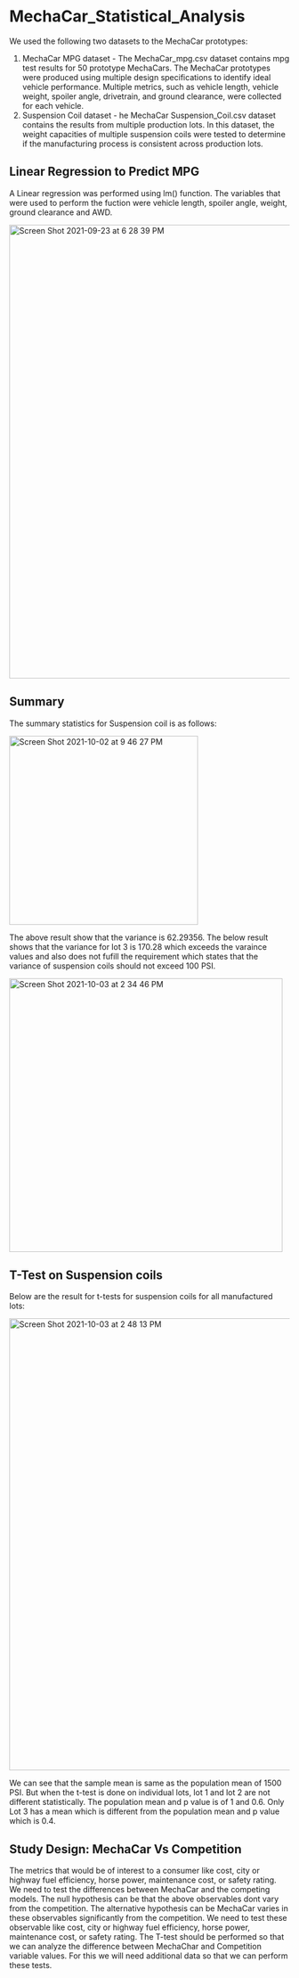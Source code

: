 # MechaCar_Statistical_Analysis
We used the following two datasets to the MechaCar prototypes:
1. MechaCar MPG dataset - The MechaCar_mpg.csv dataset contains mpg test results for 50 prototype MechaCars. The MechaCar prototypes were produced using multiple design specifications to identify ideal vehicle performance. Multiple metrics, such as vehicle length, vehicle weight, spoiler angle, drivetrain, and ground clearance, were collected for each vehicle.
2. Suspension Coil dataset - he MechaCar Suspension_Coil.csv dataset contains the results from multiple production lots. In this dataset, the weight capacities of multiple suspension coils were tested to determine if the manufacturing process is consistent across production lots. 

## Linear Regression to Predict MPG
A Linear regression was performed using lm() function. The variables that were used to perform the fuction were vehicle length, spoiler angle, weight, ground clearance and AWD. 


<img width="814" alt="Screen Shot 2021-09-23 at 6 28 39 PM" src="https://user-images.githubusercontent.com/85711507/134596785-ba9faafc-e2b6-49d7-b497-8e0ce778dea4.png">

## Summary
The summary statistics for Suspension coil is as follows:

<img width="339" alt="Screen Shot 2021-10-02 at 9 46 27 PM" src="https://user-images.githubusercontent.com/85711507/135737597-514f2481-b29c-4b9e-9a0a-0dacacd0172c.png">

The above result show that the variance is 62.29356. The below result shows that the variance for lot 3 is 170.28 which exceeds the varaince values and also does not fufill the requirement which states that the variance of suspension coils should not exceed 100 PSI.

<img width="491" alt="Screen Shot 2021-10-03 at 2 34 46 PM" src="https://user-images.githubusercontent.com/85711507/135768850-1fde06fd-6e8e-4d64-bdde-6efc72d73772.png">

## T-Test on Suspension coils

Below are the result for t-tests for suspension coils for all manufactured lots:

<img width="811" alt="Screen Shot 2021-10-03 at 2 48 13 PM" src="https://user-images.githubusercontent.com/85711507/135769347-425a7ec6-a75f-4820-9529-b43a2068e4c0.png">

We can see that the sample mean is same as the population mean of 1500 PSI. But when the t-test is done on individual lots, lot 1 and lot 2 are not different statistically. The population mean and p value is of 1 and 0.6. Only Lot 3 has a mean which is different from the population mean and p value which is 0.4.

## Study Design: MechaCar Vs Competition
The metrics that would be of interest to a consumer like cost, city or highway fuel efficiency, horse power, maintenance cost, or safety rating. We need to test the differences between MechaCar and the competing models. 
The null hypothesis can be that the above observables dont vary from the competition.
The alternative hypothesis can be MechaCar varies in these observables significantly from the competition.
We need to test these observable like cost, city or highway fuel efficiency, horse power, maintenance cost, or safety rating. The T-test should be performed so that we can analyze the difference between MechaChar and Competition variable values. For this we will need additional data so that we can perform these tests.

